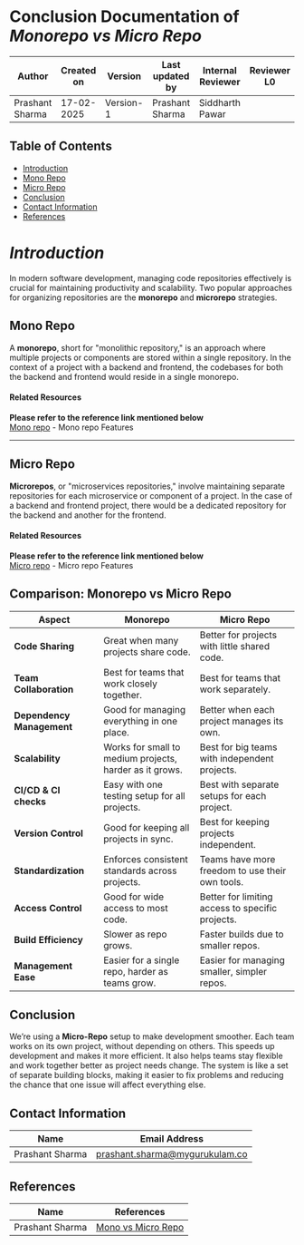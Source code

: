 # **Conclusion Documentation of *Monorepo vs Micro Repo***

| **Author** | **Created on**      | **Version** | **Last updated by** | **Internal Reviewer** | **Reviewer L0** | **Reviewer L1** | **Reviewer L2** |
|------------|---------------------|-------------|----------------------|-----------------------|----------------|----------------|----------------|
| Prashant Sharma | 17-02-2025        | Version-1   | Prashant Sharma | Siddharth Pawar |                |                |                |

## **Table of Contents**
- [Introduction](#introduction)
- [Mono Repo](#mono-repo)
- [Micro Repo](#micro-repo)
- [Conclusion](#conclusion)
- [Contact Information](#contact-information)
- [References](#references)

# ***Introduction***
In modern software development, managing code repositories effectively is crucial for maintaining productivity and scalability. Two popular approaches for organizing repositories are the **monorepo** and **microrepo** strategies.

## **Mono Repo**
A **monorepo**, short for "monolithic repository," is an approach where multiple projects or components are stored within a single repository. In the context of a project with a backend and frontend, the codebases for both the backend and frontend would reside in a single monorepo.

#### Related Resources
**Please refer to the reference link mentioned below**  
[Mono repo](https://github.com/Snaatak-Skyops/Documentation/blob/f646c411c9b0cc26b5264ad71897f1aa637d9d0e/VCS%20Design%20%2B%20POC/Mono%20and%20Micro/Mono%20Repository%20Features/Detailed%20Documentation/README.md) - Mono repo Features

---
## **Micro Repo**
**Microrepos**, or "microservices repositories," involve maintaining separate repositories for each microservice or component of a project. In the case of a backend and frontend project, there would be a dedicated repository for the backend and another for the frontend.

#### Related Resources
**Please refer to the reference link mentioned below**  
[Micro repo](https://github.com/Snaatak-Skyops/Documentation/blob/498ee68a773e819beb952080ad8674658edf9e4f/VCS%20Design%20%2B%20POC/Mono%20and%20Micro/Micro%20Repository%20Features/Detailed%20Documentation/README.md) - Micro repo Features

## **Comparison: Monorepo vs Micro Repo**

| **Aspect**                  | **Monorepo**                                                                         | **Micro Repo**                                                                 |
|-----------------------------|---------------------------------------------------------------------------------------------------------|--------------------------------------------------------------------------------------------------|
| **Code Sharing**             | Great when many projects share code.                   | Better for projects with little shared code.              |
| **Team Collaboration**       | Best for teams that work closely together.                    | Best for teams that work separately.               |
| **Dependency Management**    | Good for managing everything in one place.                                 | Better when each project manages its own.          |
| **Scalability**              | 	Works for small to medium projects, harder as it grows.        | Best for big teams with independent projects.                      |
| **CI/CD & CI checks**        | Easy with one testing setup for all projects.                                             | Best with separate setups for each project.            |
| **Version Control**          | 	Good for keeping all projects in sync.               | Best for keeping projects independent.                    |
| **Standardization**              | Enforces consistent standards across projects.                      | Teams have more freedom to use their own tools.     |
| **Access Control**              | Good for wide access to most code.                                           |Better for limiting access to specific projects.      |
| **Build Efficiency**               | 	Slower as repo grows.                             | Faster builds due to smaller repos.                  |
| **Management Ease**               | Easier for a single repo, harder as teams grow.           | Easier for managing smaller, simpler repos.  |

## **Conclusion**
We’re using a **Micro-Repo** setup to make development smoother. Each team works on its own project, without depending on others. This speeds up development and makes it more efficient. It also helps teams stay flexible and work together better as project needs change. The system is like a set of separate building blocks, making it easier to fix problems and reducing the chance that one issue will affect everything else.

## Contact Information 
| Name         | Email Address                              |
|:------------:|:------------------------------------------:|
| Prashant Sharma | prashant.sharma@mygurukulam.co         |

## References 
| Name         | References                          |
|:------------:|:------------------------------------------:|
| Prashant Sharma | [Mono vs Micro Repo](https://dev.to/mrizwanashiq/monorepo-vs-microrepo-m58)        |
